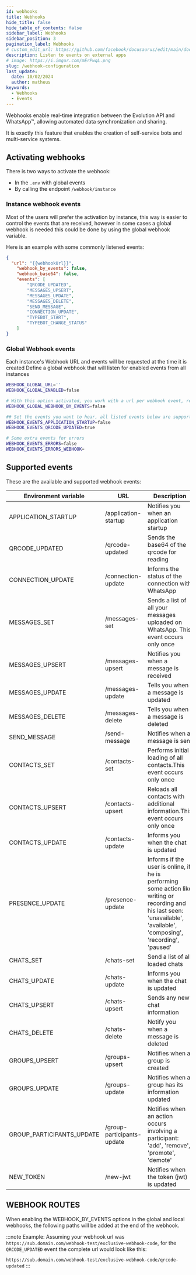 ```yaml
---
id: webhooks
title: Webhooks
hide_title: false
hide_table_of_contents: false
sidebar_label: Webhooks
sidebar_position: 3
pagination_label: Webhooks
# custom_edit_url: https://github.com/facebook/docusaurus/edit/main/docs/api-doc-markdown.md
description: Listen to events on external apps
# image: https://i.imgur.com/mErPwqL.png
slug: /webhook-configuration
last_update:
  date: 10/02/2024
  author: matheus
keywords:
  - Webhooks
  - Events
---
```


Webhooks enable real-time integration between the Evolution API and WhatsApp™, allowing automated data synchronization and sharing.

It is exactly this feature that enables the creation of self-service bots and multi-service systems.

## Activating webhooks

There is two ways to activate the webhook:
  - In the `.env` with global events
  - By calling the endpoint `/webhook/instance`

### Instance webhook events

Most of the users will prefer the activation by instance, this way is easier to control the events that are received, however in some cases a global webhook is needed this could be done by using the global webhook variable.

Here is an example with some commonly listened events:

```json title="/webhook/instance" showLineNumbers
{
  "url": "{{webhookUrl}}",
    "webhook_by_events": false,
    "webhook_base64": false,
    "events": [
        "QRCODE_UPDATED",
        "MESSAGES_UPSERT",
        "MESSAGES_UPDATE",
        "MESSAGES_DELETE",
        "SEND_MESSAGE",
        "CONNECTION_UPDATE",
        "TYPEBOT_START",
        "TYPEBOT_CHANGE_STATUS"
    ]    
}
```

### Global Webhook events 

Each instance's Webhook URL and events will be requested at the time it is created
Define a global webhook that will listen for enabled events from all instances

```bash title="Global events env example"
WEBHOOK_GLOBAL_URL=''
WEBHOOK_GLOBAL_ENABLED=false

# With this option activated, you work with a url per webhook event, respecting the global url and the name of each event
WEBHOOK_GLOBAL_WEBHOOK_BY_EVENTS=false

## Set the events you want to hear, all listed events below are supported
WEBHOOK_EVENTS_APPLICATION_STARTUP=false
WEBHOOK_EVENTS_QRCODE_UPDATED=true

# Some extra events for errors
WEBHOOK_EVENTS_ERRORS=false
WEBHOOK_EVENTS_ERRORS_WEBHOOK=
```
## Supported events

These are the available and supported webhook events:

<!-- prettier-ignore -->
 **Environment variable**   | **URL**                    | **Description**
---                         | ---                        | ---
 APPLICATION_STARTUP        | /application-startup       | Notifies you when an application startup
 QRCODE_UPDATED             | /qrcode-updated            | Sends the base64 of the qrcode for reading
 CONNECTION_UPDATE          | /connection-update         | Informs the status of the connection with WhatsApp
 MESSAGES_SET               | /messages-set              | Sends a list of all your messages uploaded on WhatsApp. This event occurs only once
 MESSAGES_UPSERT            | /messages-upsert           | Notifies you when a message is received
 MESSAGES_UPDATE            | /messages-update           | Tells you when a message is updated
 MESSAGES_DELETE            | /messages-delete           | Tells you when a message is deleted
 SEND_MESSAGE               | /send-message              | Notifies when a message is sent
 CONTACTS_SET               | /contacts-set              | Performs initial loading of all contacts.This event occurs only once
 CONTACTS_UPSERT            | /contacts-upsert           | Reloads all contacts with additional information.This event occurs only once
 CONTACTS_UPDATE            | /contacts-update           | Informs you when the chat is updated
 PRESENCE_UPDATE            | /presence-update           | Informs if the user is online, if he is performing some action like writing or recording and his last seen: 'unavailable', 'available', 'composing', 'recording', 'paused'
 CHATS_SET                  | /chats-set                 | Send a list of all loaded chats
 CHATS_UPDATE               | /chats-update              | Informs you when the chat is updated
 CHATS_UPSERT               | /chats-upsert              | Sends any new chat information
 CHATS_DELETE               | /chats-delete              | Notify you when a message is deleted
 GROUPS_UPSERT              | /groups-upsert             | Notifies when a group is created
 GROUPS_UPDATE              | /groups-update             | Notifies when a group has its information updated
 GROUP_PARTICIPANTS_UPDATE  | /group-participants-update | Notifies when an action occurs involving a participant: 'add', 'remove', 'promote', 'demote'
 NEW_TOKEN                  | /new-jwt                   | Notifies when the token (jwt) is updated

## WEBHOOK ROUTES

When enabling the WEBHOOK_BY_EVENTS options in the global and local webhooks, the following paths will be added at the end of the webhook.

:::note Example:
Assuming your webhook url was `https://sub.domain.com/webhook-test/exclusive-webhook-code`, for the `QRCODE_UPDATED` event the complete url would look like this:

`https://sub.domain.com/webhook-test/exclusive-webhook-code/qrcode-updated`
:::


